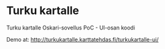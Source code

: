 # Turku kartalle

Turku kartalle Oskari-sovellus PoC - UI-osan koodi

Demo at: http://turkukartalle.karttatehdas.fi/turkukartalle-ui/
